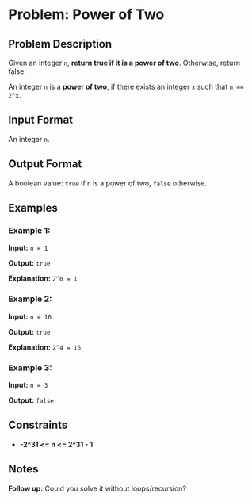 
# Problem: Power of Two

## Problem Description
Given an integer `n`, **return true if it is a power of two**. Otherwise, return false.

An integer `n` is a **power of two**, if there exists an integer `x` such that `n == 2^x`.

## Input Format
An integer `n`.

## Output Format
A boolean value: `true` if `n` is a power of two, `false` otherwise.

## Examples

### Example 1:
**Input:** `n = 1`<br/>

**Output:** `true`<br/>

**Explanation:** `2^0 = 1`

### Example 2:
**Input:** `n = 16`<br/>

**Output:** `true`<br/>

**Explanation:** `2^4 = 16`

### Example 3:
**Input:** `n = 3`<br/>

**Output:** `false`<br/>

## Constraints
- **-2^31 <= n <= 2^31 - 1**

## Notes
**Follow up:** Could you solve it without loops/recursion?


